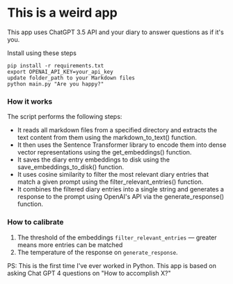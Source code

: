 # This is a weird app

This app uses ChatGPT 3.5 API and your diary to answer questions as if it's you.

Install using these steps
```
pip install -r requirements.txt
export OPENAI_API_KEY=your_api_key
update folder_path to your Markdown files 
python main.py "Are you happy?"
```

### How it works
The script performs the following steps:

- It reads all markdown files from a specified directory and extracts the text content from them using the markdown_to_text() function.
- It then uses the Sentence Transformer library to encode them into dense vector representations using the get_embeddings() function.
- It saves the diary entry embeddings to disk using the save_embeddings_to_disk() function.
- It uses cosine similarity to filter the most relevant diary entries that match a given prompt using the filter_relevant_entries() function.
- It combines the filtered diary entries into a single string and generates a response to the prompt using OpenAI's API via the generate_response() function.

### How to calibrate
1. The threshold of the embeddings `filter_relevant_entries` — greater means more entries can be matched
2. The temperature of the response on `generate_response`. 

PS: This is the first time I've ever worked in Python. This app is based on asking Chat GPT 4 questions on "How to accomplish X?"